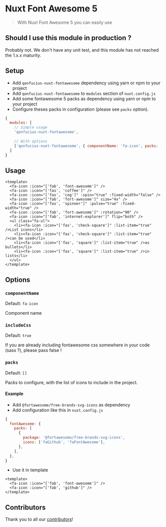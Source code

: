 # Nuxt Font Awesome 5

> With Nuxt Font Awesome 5 you can easily use 

## Should I use this module in production ?

Probably not. We don't have any unit test, and this module has not reached the 1.x.x maturity.

## Setup
- Add `qonfucius-nuxt-fontawesome` dependency using yarn or npm to your project
- Add `qonfucius-nuxt-fontawesome` to `modules` section of `nuxt.config.js`
- Add some fontawesome 5 packs as dependency using yarn or npm to your project
- Configure theses packs in configuration (please see `packs` option).
```js
{
  modules: [
    // Simple usage
    'qonfucius-nuxt-fontawesome',
    
    // With options
    ['qonfucius-nuxt-fontawesome', { componentName: 'fa-icon', packs: [], includeCss: true }],
  ]
}
````

## Usage
```vue
<template>
  <fa-icon :icon="['fab', 'font-awesome']" />
  <fa-icon :icon="['fas', 'coffee']" />
  <fa-icon :icon="['fas', 'cog']" :spin="true" :fixed-width="false" />
  <fa-icon :icon="['fab', 'fort-awesome']" size="4x" />
  <fa-icon :icon="['fas', 'spinner']" :pulse="true" :fixed-width="true" />
  <fa-icon :icon="['fab', 'fort-awesome']" :rotation="90" />
  <fa-icon :icon="['fab', 'internet-explorer']" flip="both" />
  <ul class="fa-ul">
    <li><fa-icon :icon="['fas', 'check-square']" :list-item="true" />List icons</li>
    <li><fa-icon :icon="['fas', 'check-square']" :list-item="true" />can be used</li>
    <li><fa-icon :icon="['fas', 'square']" :list-item="true" />as bullets</li>
    <li><fa-icon :icon="['fas', 'square']" :list-item="true" />in lists</li>
  </ul>
</template>
```

## Options

### `componentName`
Default: `fa-icon`

Component name

### `includeCss`
Default: `true`

If you are already including fontawesome css somewhere in your code (sass ?), please pass false !

### `packs`
Default: `[]`

Packs to configure, with the list of icons to include in the project.

#### Example

- Add `@fortawesome/free-brands-svg-icons` as dependency
- Add configuration like this in `nuxt.config.js`
```js
{
  fontAwesome: {
    packs: [
      {
        package: '@fortawesome/free-brands-svg-icons',
        icons: ['faGithub', 'faFontAwesome'],
      },
    ],
  },
}
```
- Use it in template
```vue
<template>
  <fa-icon :icon="['fab', 'font-awesome']" />
  <fa-icon :icon="['fab', 'github']" />
</template>
```

## Contributors

Thank you to all our [contributors](https://github.com/Qonfucius/nuxt-fontawesome/graphs/contributors)!
